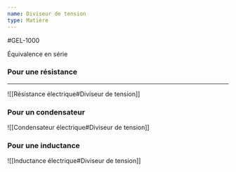 ```yaml
---
name: Diviseur de tension
type: Matière
---
```

#GEL-1000 

Équivalence en série

### Pour une résistance
---
![[Résistance électrique#Diviseur de tension]]

### Pour un condensateur
![[Condensateur électrique#Diviseur de tension]]

### Pour une inductance
![[Inductance électrique#Diviseur de tension]]